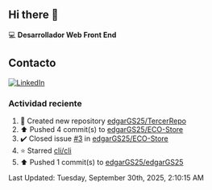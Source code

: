 ## Hi there 👋

:computer: **Desarrollador Web Front End**

## Contacto
[![LinkedIn](https://img.shields.io/badge/LinkedIn-0A66C2?style=for-the-badge&logo=linkedin&logoColor=white)](https://www.linkedin.com/in/edgar-garc%C3%ADa-a91898289/)

### Actividad reciente
<!--RECENT_ACTIVITY:start-->
1. 📔 Created new repository [edgarGS25/TercerRepo](https://github.com/edgarGS25/TercerRepo)<br>
2. ⬆️ Pushed 4 commit(s) to [edgarGS25/ECO-Store](https://github.com/edgarGS25/ECO-Store)<br>
3. ✔️ Closed issue [#3](https://github.com/edgarGS25/ECO-Store/issues/3) in [edgarGS25/ECO-Store](https://github.com/edgarGS25/ECO-Store)<br>
4. ⭐ Starred [cli/cli](https://github.com/cli/cli)<br>
5. ⬆️ Pushed 1 commit(s) to [edgarGS25/edgarGS25](https://github.com/edgarGS25/edgarGS25)<br>
<!--RECENT_ACTIVITY:end-->
<!--RECENT_ACTIVITY:last_update-->
Last Updated: Tuesday, September 30th, 2025, 2:10:15 AM
<!--RECENT_ACTIVITY:last_update_end-->
